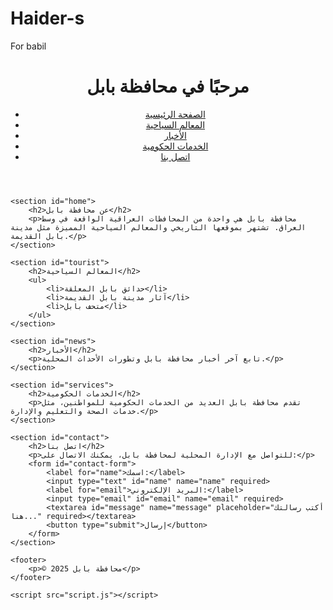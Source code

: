 # Haider-s
For babil
<!DOCTYPE html>
<html lang="ar">
<head>
    <meta charset="UTF-8">
    <meta name="viewport" content="width=device-width, initial-scale=1.0">
    <title>محافظة بابل</title>
    <link rel="stylesheet" href="styles.css">
</head>
<body>
    <header>
        <h1>مرحبًا في محافظة بابل</h1>
        <nav>
            <ul>
                <li><a href="#home">الصفحة الرئيسية</a></li>
                <li><a href="#tourist">المعالم السياحية</a></li>
                <li><a href="#news">الأخبار</a></li>
                <li><a href="#services">الخدمات الحكومية</a></li>
                <li><a href="#contact">اتصل بنا</a></li>
            </ul>
        </nav>
    </header>

    <section id="home">
        <h2>عن محافظة بابل</h2>
        <p>محافظة بابل هي واحدة من المحافظات العراقية الواقعة في وسط العراق. تشتهر بموقعها التاريخي والمعالم السياحية المميزة مثل مدينة بابل القديمة.</p>
    </section>

    <section id="tourist">
        <h2>المعالم السياحية</h2>
        <ul>
            <li>حدائق بابل المعلقة</li>
            <li>آثار مدينة بابل القديمة</li>
            <li>متحف بابل</li>
        </ul>
    </section>

    <section id="news">
        <h2>الأخبار</h2>
        <p>تابع آخر أخبار محافظة بابل وتطورات الأحداث المحلية.</p>
    </section>

    <section id="services">
        <h2>الخدمات الحكومية</h2>
        <p>تقدم محافظة بابل العديد من الخدمات الحكومية للمواطنين، مثل خدمات الصحة والتعليم والإدارة.</p>
    </section>

    <section id="contact">
        <h2>اتصل بنا</h2>
        <p>للتواصل مع الإدارة المحلية لمحافظة بابل، يمكنك الاتصال على:</p>
        <form id="contact-form">
            <label for="name">اسمك:</label>
            <input type="text" id="name" name="name" required>
            <label for="email">البريد الإلكتروني:</label>
            <input type="email" id="email" name="email" required>
            <textarea id="message" name="message" placeholder="أكتب رسالتك هنا..." required></textarea>
            <button type="submit">إرسال</button>
        </form>
    </section>

    <footer>
        <p>© 2025 محافظة بابل</p>
    </footer>

    <script src="script.js"></script>
</body>
</html>

